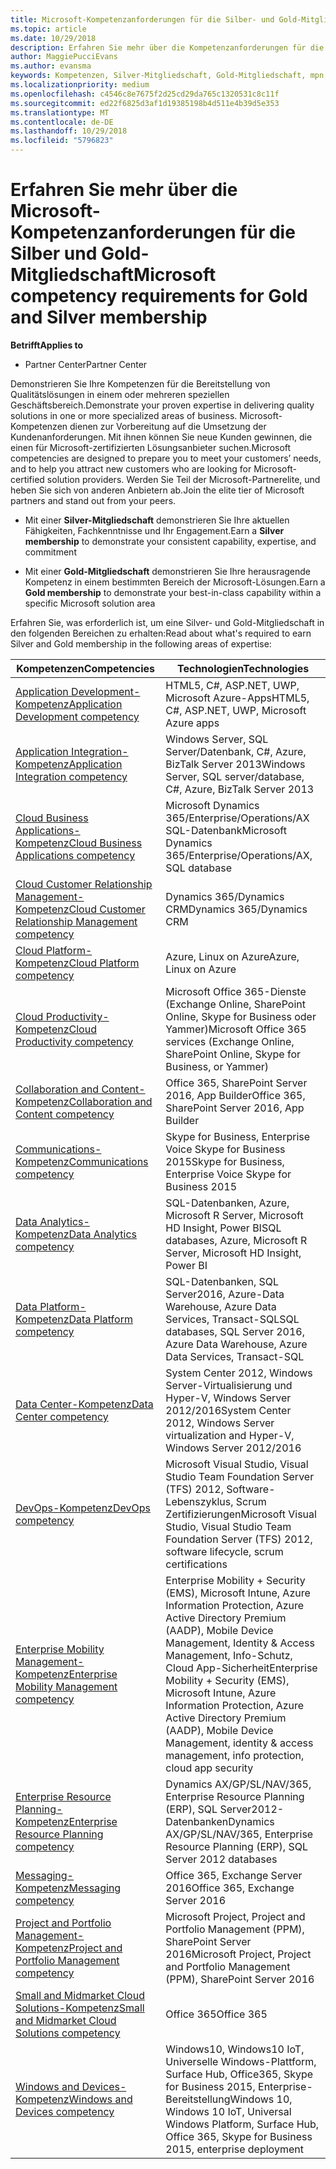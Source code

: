 ```yaml
---
title: Microsoft-Kompetenzanforderungen für die Silber- und Gold-Mitgliedschaft | Partner Center
ms.topic: article
ms.date: 10/29/2018
description: Erfahren Sie mehr über die Kompetenzanforderungen für die Mitgliedschaftsstufen Silber und Gold.
author: MaggiePucciEvans
ms.author: evansma
keywords: Kompetenzen, Silver-Mitgliedschaft, Gold-Mitgliedschaft, mpn, MAPS, Kompetenz, Microsoft Partner Network, Network Mitgliedschaft
ms.localizationpriority: medium
ms.openlocfilehash: c4546c8e7675f2d25cd29da765c1320531c8c11f
ms.sourcegitcommit: ed22f6825d3af1d19385198b4d511e4b39d5e353
ms.translationtype: MT
ms.contentlocale: de-DE
ms.lasthandoff: 10/29/2018
ms.locfileid: "5796823"
---
```

# <a name="microsoft-competency-requirements-for-gold-and-silver-membership"></a><span data-ttu-id="8c54a-104">Erfahren Sie mehr über die Microsoft-Kompetenzanforderungen für die Silber und Gold-Mitgliedschaft</span><span class="sxs-lookup"><span data-stu-id="8c54a-104">Microsoft competency requirements for Gold and Silver membership</span></span>

**<span data-ttu-id="8c54a-105">Betrifft</span><span class="sxs-lookup"><span data-stu-id="8c54a-105">Applies to</span></span>**

-  <span data-ttu-id="8c54a-106">Partner Center</span><span class="sxs-lookup"><span data-stu-id="8c54a-106">Partner Center</span></span>

<span data-ttu-id="8c54a-107">Demonstrieren Sie Ihre Kompetenzen für die Bereitstellung von Qualitätslösungen in einem oder mehreren speziellen Geschäftsbereich.</span><span class="sxs-lookup"><span data-stu-id="8c54a-107">Demonstrate your proven expertise in delivering quality solutions in one or more specialized areas of business.</span></span> <span data-ttu-id="8c54a-108">Microsoft-Kompetenzen dienen zur Vorbereitung auf die Umsetzung der Kundenanforderungen. Mit ihnen können Sie neue Kunden gewinnen, die einen für Microsoft-zertifizierten Lösungsanbieter suchen.</span><span class="sxs-lookup"><span data-stu-id="8c54a-108">Microsoft competencies are designed to prepare you to meet your customers’ needs, and to help you attract new customers who are looking for Microsoft-certified solution providers.</span></span> <span data-ttu-id="8c54a-109">Werden Sie Teil der Microsoft-Partnerelite, und heben Sie sich von anderen Anbietern ab.</span><span class="sxs-lookup"><span data-stu-id="8c54a-109">Join the elite tier of Microsoft partners and stand out from your peers.</span></span>

- <span data-ttu-id="8c54a-110">Mit einer **Silver-Mitgliedschaft** demonstrieren Sie Ihre aktuellen Fähigkeiten, Fachkenntnisse und Ihr Engagement.</span><span class="sxs-lookup"><span data-stu-id="8c54a-110">Earn a **Silver membership** to demonstrate your consistent capability, expertise, and commitment</span></span>

- <span data-ttu-id="8c54a-111">Mit einer **Gold-Mitgliedschaft** demonstrieren Sie Ihre herausragende Kompetenz in einem bestimmten Bereich der Microsoft-Lösungen.</span><span class="sxs-lookup"><span data-stu-id="8c54a-111">Earn a **Gold membership** to demonstrate your best-in-class capability within a specific Microsoft solution area</span></span>

<span data-ttu-id="8c54a-112">Erfahren Sie, was erforderlich ist, um eine Silver- und Gold-Mitgliedschaft in den folgenden Bereichen zu erhalten:</span><span class="sxs-lookup"><span data-stu-id="8c54a-112">Read about what's required to earn Silver and Gold membership in the following areas of expertise:</span></span>


| <span data-ttu-id="8c54a-113">Kompetenzen</span><span class="sxs-lookup"><span data-stu-id="8c54a-113">Competencies</span></span>  | <span data-ttu-id="8c54a-114">Technologien</span><span class="sxs-lookup"><span data-stu-id="8c54a-114">Technologies</span></span> |
|   ------------------   |   -------   |
| [<span data-ttu-id="8c54a-115">Application Development-Kompetenz</span><span class="sxs-lookup"><span data-stu-id="8c54a-115">Application Development competency</span></span>](https://partner.microsoft.com/membership/application-development-competency) | <span data-ttu-id="8c54a-116">HTML5, C#, ASP.NET, UWP, Microsoft Azure-Apps</span><span class="sxs-lookup"><span data-stu-id="8c54a-116">HTML5, C#, ASP.NET, UWP, Microsoft Azure apps</span></span> |
| [<span data-ttu-id="8c54a-117">Application Integration-Kompetenz</span><span class="sxs-lookup"><span data-stu-id="8c54a-117">Application Integration competency</span></span>](https://partner.microsoft.com/membership/application-integration-competency) | <span data-ttu-id="8c54a-118">Windows Server, SQL Server/Datenbank, C#, Azure, BizTalk Server 2013</span><span class="sxs-lookup"><span data-stu-id="8c54a-118">Windows Server, SQL server/database, C#, Azure, BizTalk Server 2013</span></span>|
| [<span data-ttu-id="8c54a-119">Cloud Business Applications-Kompetenz</span><span class="sxs-lookup"><span data-stu-id="8c54a-119">Cloud Business Applications competency</span></span>](https://partner.microsoft.com/membership/cloud-business-applications-competency)| <span data-ttu-id="8c54a-120">Microsoft Dynamics 365/Enterprise/Operations/AX SQL-Datenbank</span><span class="sxs-lookup"><span data-stu-id="8c54a-120">Microsoft Dynamics 365/Enterprise/Operations/AX, SQL database</span></span> |
| [<span data-ttu-id="8c54a-121">Cloud Customer Relationship Management-Kompetenz</span><span class="sxs-lookup"><span data-stu-id="8c54a-121">Cloud Customer Relationship Management competency</span></span>](https://partner.microsoft.com/membership/cloud-customer-relationship-management-competency)| <span data-ttu-id="8c54a-122">Dynamics 365/Dynamics CRM</span><span class="sxs-lookup"><span data-stu-id="8c54a-122">Dynamics 365/Dynamics CRM</span></span> |
| [<span data-ttu-id="8c54a-123">Cloud Platform-Kompetenz</span><span class="sxs-lookup"><span data-stu-id="8c54a-123">Cloud Platform competency</span></span>](https://partner.microsoft.com/membership/cloud-platform-competency)| <span data-ttu-id="8c54a-124">Azure, Linux on Azure</span><span class="sxs-lookup"><span data-stu-id="8c54a-124">Azure, Linux on Azure</span></span> |
| [<span data-ttu-id="8c54a-125">Cloud Productivity-Kompetenz</span><span class="sxs-lookup"><span data-stu-id="8c54a-125">Cloud Productivity competency</span></span>](https://partner.microsoft.com/membership/cloud-productivity-competency)| <span data-ttu-id="8c54a-126">Microsoft Office 365-Dienste (Exchange Online, SharePoint Online, Skype for Business oder Yammer)</span><span class="sxs-lookup"><span data-stu-id="8c54a-126">Microsoft Office 365 services (Exchange Online, SharePoint Online, Skype for Business, or Yammer)</span></span>|
| [<span data-ttu-id="8c54a-127">Collaboration and Content-Kompetenz</span><span class="sxs-lookup"><span data-stu-id="8c54a-127">Collaboration and Content competency</span></span>](https://partner.microsoft.com/membership/collaboration-and-content-competency)| <span data-ttu-id="8c54a-128">Office 365, SharePoint Server 2016, App Builder</span><span class="sxs-lookup"><span data-stu-id="8c54a-128">Office 365, SharePoint Server 2016, App Builder</span></span> |
| [<span data-ttu-id="8c54a-129">Communications-Kompetenz</span><span class="sxs-lookup"><span data-stu-id="8c54a-129">Communications competency</span></span>](https://partner.microsoft.com/membership/communications-competency)| <span data-ttu-id="8c54a-130">Skype for Business, Enterprise Voice Skype for Business 2015</span><span class="sxs-lookup"><span data-stu-id="8c54a-130">Skype for Business, Enterprise Voice Skype for Business 2015</span></span> |
| [<span data-ttu-id="8c54a-131">Data Analytics-Kompetenz</span><span class="sxs-lookup"><span data-stu-id="8c54a-131">Data Analytics competency</span></span>](https://partner.microsoft.com/membership/data-analytics-competency)| <span data-ttu-id="8c54a-132">SQL-Datenbanken, Azure, Microsoft R Server, Microsoft HD Insight, Power BI</span><span class="sxs-lookup"><span data-stu-id="8c54a-132">SQL databases, Azure, Microsoft R Server, Microsoft HD Insight, Power BI</span></span> |
| [<span data-ttu-id="8c54a-133">Data Platform-Kompetenz</span><span class="sxs-lookup"><span data-stu-id="8c54a-133">Data Platform competency</span></span>](https://partner.microsoft.com/membership/data-platform-competency)| <span data-ttu-id="8c54a-134">SQL-Datenbanken, SQL Server2016, Azure-Data Warehouse, Azure Data Services, Transact-SQL</span><span class="sxs-lookup"><span data-stu-id="8c54a-134">SQL databases, SQL Server 2016, Azure Data Warehouse, Azure Data Services, Transact-SQL</span></span> |
| [<span data-ttu-id="8c54a-135">Data Center-Kompetenz</span><span class="sxs-lookup"><span data-stu-id="8c54a-135">Data Center competency</span></span>](https://partner.microsoft.com/membership/datacenter-competency)| <span data-ttu-id="8c54a-136">System Center 2012, Windows Server-Virtualisierung und Hyper-V, Windows Server 2012/2016</span><span class="sxs-lookup"><span data-stu-id="8c54a-136">System Center 2012, Windows Server virtualization and Hyper-V, Windows Server 2012/2016</span></span> |
| [<span data-ttu-id="8c54a-137">DevOps-Kompetenz</span><span class="sxs-lookup"><span data-stu-id="8c54a-137">DevOps competency</span></span>](https://partner.microsoft.com/membership/devops-competency)| <span data-ttu-id="8c54a-138">Microsoft Visual Studio, Visual Studio Team Foundation Server (TFS) 2012, Software-Lebenszyklus, Scrum Zertifizierungen</span><span class="sxs-lookup"><span data-stu-id="8c54a-138">Microsoft Visual Studio, Visual Studio Team Foundation Server (TFS) 2012, software lifecycle, scrum certifications</span></span> |
| [<span data-ttu-id="8c54a-139">Enterprise Mobility Management-Kompetenz</span><span class="sxs-lookup"><span data-stu-id="8c54a-139">Enterprise Mobility Management competency</span></span>](https://partner.microsoft.com/membership/enterprise-mobility-management-competency)| <span data-ttu-id="8c54a-140">Enterprise Mobility + Security (EMS), Microsoft Intune, Azure Information Protection, Azure Active Directory Premium (AADP), Mobile Device Management, Identity & Access Management, Info-Schutz, Cloud App-Sicherheit</span><span class="sxs-lookup"><span data-stu-id="8c54a-140">Enterprise Mobility + Security (EMS), Microsoft Intune, Azure Information Protection, Azure Active Directory Premium (AADP), Mobile Device Management, identity & access management, info protection, cloud app security</span></span> |
| [<span data-ttu-id="8c54a-141">Enterprise Resource Planning-Kompetenz</span><span class="sxs-lookup"><span data-stu-id="8c54a-141">Enterprise Resource Planning competency</span></span>](https://partner.microsoft.com/membership/enterprise-resource-planning-competency)| <span data-ttu-id="8c54a-142">Dynamics AX/GP/SL/NAV/365, Enterprise Resource Planning (ERP), SQL Server2012-Datenbanken</span><span class="sxs-lookup"><span data-stu-id="8c54a-142">Dynamics AX/GP/SL/NAV/365, Enterprise Resource Planning (ERP), SQL Server 2012 databases</span></span>  |
| [<span data-ttu-id="8c54a-143">Messaging-Kompetenz</span><span class="sxs-lookup"><span data-stu-id="8c54a-143">Messaging competency</span></span>](https://partner.microsoft.com/membership/messaging-competency)| <span data-ttu-id="8c54a-144">Office 365, Exchange Server 2016</span><span class="sxs-lookup"><span data-stu-id="8c54a-144">Office 365, Exchange Server 2016</span></span> |
| [<span data-ttu-id="8c54a-145">Project and Portfolio Management-Kompetenz</span><span class="sxs-lookup"><span data-stu-id="8c54a-145">Project and Portfolio Management competency</span></span>](https://partner.microsoft.com/membership/project-portfolio-management-competency)| <span data-ttu-id="8c54a-146">Microsoft Project, Project and Portfolio Management (PPM), SharePoint Server 2016</span><span class="sxs-lookup"><span data-stu-id="8c54a-146">Microsoft Project, Project and Portfolio Management (PPM), SharePoint Server 2016</span></span>|
| [<span data-ttu-id="8c54a-147">Small and Midmarket Cloud Solutions-Kompetenz</span><span class="sxs-lookup"><span data-stu-id="8c54a-147">Small and Midmarket Cloud Solutions competency</span></span>](https://partner.microsoft.com/membership/small-midmarket-cloud-solutions-competency)| <span data-ttu-id="8c54a-148">Office 365</span><span class="sxs-lookup"><span data-stu-id="8c54a-148">Office 365</span></span> |
| [<span data-ttu-id="8c54a-149">Windows and Devices-Kompetenz</span><span class="sxs-lookup"><span data-stu-id="8c54a-149">Windows and Devices competency</span></span>](https://partner.microsoft.com/membership/windows-and-devices-competency)| <span data-ttu-id="8c54a-150">Windows10, Windows10 IoT, Universelle Windows-Plattform, Surface Hub, Office365, Skype for Business 2015, Enterprise-Bereitstellung</span><span class="sxs-lookup"><span data-stu-id="8c54a-150">Windows 10, Windows 10 IoT, Universal Windows Platform, Surface Hub, Office 365, Skype for Business 2015, enterprise deployment</span></span> |